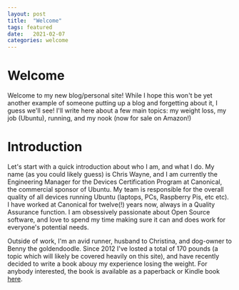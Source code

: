 ```yaml
---
layout: post
title:  "Welcome"
tags: featured
date:   2021-02-07
categories: welcome
---
```

# Welcome

Welcome to my new blog/personal site!  While I hope this won't be yet another example of someone putting up a blog and forgetting about it, I guess we'll see!  I'll write here about a few main topics: my weight loss, my job (Ubuntu), running, and my nook (now for sale on Amazon!)

# Introduction

Let's start with a quick introduction about who I am, and what I do.  My name (as you could likely guess) is Chris Wayne, and I am currently the Engineering Manager for the Devices Certification Program at Canonical, the commercial sponsor of Ubuntu.  My team is responsible for the overall quality of all devices running Ubuntu (laptops, PCs, Raspberry Pis, etc etc).  I have worked at Canonical for twelve(!) years now, always in a Quality Assurance function.  I am obsessively passionate about Open Source software, and love to spend my time making sure it can and does work for everyone's potential needs.

Outside of work, I'm an avid runner, husband to Christina, and dog-owner to Benny the goldendoodle.  Since 2012 I've losted a total of 170 pounds (a topic which will likely be covered heavily on this site), and have recently decided to write a book abouy my experience losing the weight.  For anybody interested, the book is available as a paperback or Kindle book [here](https://amazon.com/dp/B08T8HPCKC).  